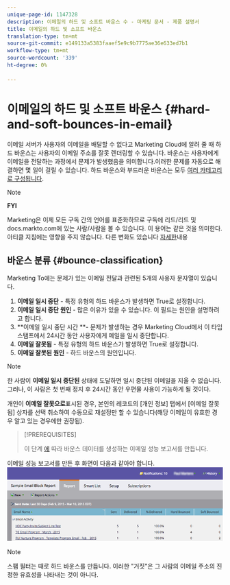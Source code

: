 ```yaml
---
unique-page-id: 1147328
description: 이메일의 하드 및 소프트 바운스 수 - 마케팅 문서 - 제품 설명서
title: 이메일의 하드 및 소프트 바운스
translation-type: tm+mt
source-git-commit: e149133a5383faaef5e9c9b7775ae36e633ed7b1
workflow-type: tm+mt
source-wordcount: '339'
ht-degree: 0%

---
```



# 이메일의 하드 및 소프트 바운스 {#hard-and-soft-bounces-in-email}

이메일 서버가 사용자의 이메일을 배달할 수 없다고 Marketing Cloud에 알려 줄 때 하드 바운스는 사용자의 이메일 주소를 잘못 렌더링할 수 있습니다. 바운스는 사용자에게 이메일을 전달하는 과정에서 문제가 발생했음을 의미합니다.이러한 문제를 자동으로 해결하면 몇 일이 걸릴 수 있습니다. 하드 바운스와 부드러운 바운스는 모두 [여러 카테고리로 구성됩니다](http://nation.marketo.com/t5/Knowledgebase/Maintaining-a-Directory-of-Leads-Bouncing-Emails/ta-p/300838).

>[!NOTE]
>
>**FYI**
>
>Marketing은 이제 모든 구독 간의 언어를 표준화하므로 구독에 리드/리드 및 docs.markto.com에 있는 사람/사람을 볼 수 있습니다. 이 용어는 같은 것을 의미한다.아티클 지침에는 영향을 주지 않습니다. 다른 변화도 있습니다 [자세한](http://docs.marketo.com/display/DOCS/Updates+to+Marketo+Terminology)내용

## 바운스 분류 {#bounce-classification}

Marketing To에는 문제가 있는 이메일 전달과 관련된 5개의 사용자 문자열이 있습니다.

1. **이메일 일시 중단** - 특정 유형의 하드 바운스가 발생하면 True로 설정합니다.
1. **이메일 일시 중단 원인** - 많은 이유가 있을 수 있습니다. 이 필드는 원인을 설명하려고 합니다.
1. **이메일 일시 중단 시간 **- 문제가 발생하는 경우 Marketing Cloud에서 이 타임스탬프에서 24시간 동안 사용자에게 메일을 일시 중단합니다.
1. **이메일 잘못됨** - 특정 유형의 하드 바운스가 발생하면 True로 설정합니다.
1. **이메일 잘못된 원인** - 하드 바운스의 원인입니다.

>[!NOTE]
>
>한 사람이 **이메일 일시 중단된** 상태에 도달하면 일시 중단된 이메일을 지울 수 없습니다. 그러나, 이 사람은 첫 번째 정지 후 24시간 동안 우편물 사용이 가능하게 될 것이다.
>
>개인이 **이메일 잘못으로**&#x200B;표시된 경우, 본인의 레코드의 [개인 정보] 탭에서 [이메일 잘못됨] 상자를 선택 취소하여 수동으로 재설정만 할 수 있습니다(해당 이메일이 유효한 경우 알고 있는 경우에만 권장됨).

>[!PREREQUISITES]
>
>이 단계 [에](../../../product-docs/email-marketing/email-programs/email-program-data/email-performance-report.md) 따라 바운스 데이터를 생성하는 이메일 성능 보고서를 만듭니다.

이메일 성능 보고서를 만든 후 화면이 다음과 같아야 합니다. ![](assets/soft-hard-bounce.png)

>[!NOTE]
>
>스팸 필터는 때로 하드 바운스를 만듭니다. 이러한 &quot;거짓&quot;은 그 사람의 이메일 주소의 진정한 유효성을 나타내는 것이 아니다.

